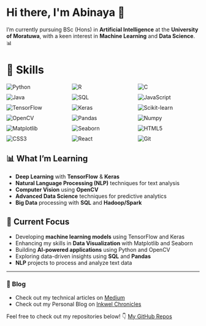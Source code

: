 # Hi there, I'm Abinaya 👋

I’m currently pursuing BSc (Hons) in **Artificial Intelligence** at the **University of Moratuwa**, with a keen interest in **Machine Learning** and **Data Science**. 📊

# 🚀 Skills

<div style="display: grid; grid-template-columns: repeat(auto-fill, minmax(120px, 1fr)); gap: 10px;">
  <div><img src="https://img.shields.io/badge/-Python-3776AB?style=flat&logo=python&logoColor=white" alt="Python" /></div>
  <div><img src="https://img.shields.io/badge/-R-276DC3?style=flat&logo=r&logoColor=white" alt="R" /></div>
  <div><img src="https://img.shields.io/badge/-C-00599C?style=flat&logo=c&logoColor=white" alt="C" /></div>
  <div><img src="https://img.shields.io/badge/-Java-007396?style=flat&logo=java&logoColor=white" alt="Java" /></div>
  <div><img src="https://img.shields.io/badge/-SQL-003B57?style=flat&logo=postgresql&logoColor=white" alt="SQL" /></div>
  <div><img src="https://img.shields.io/badge/-JavaScript-F7DF1E?style=flat&logo=javascript&logoColor=black" alt="JavaScript" /></div>
  
  <div><img src="https://img.shields.io/badge/-TensorFlow-FF6F00?style=flat&logo=tensorflow&logoColor=white" alt="TensorFlow" /></div>
  <div><img src="https://img.shields.io/badge/-Keras-D00000?style=flat&logo=keras&logoColor=white" alt="Keras" /></div>
  <div><img src="https://img.shields.io/badge/-Scikit--learn-F7931E?style=flat&logo=scikit-learn&logoColor=white" alt="Scikit-learn" /></div>
  <div><img src="https://img.shields.io/badge/-OpenCV-5C3EE8?style=flat&logo=opencv&logoColor=white" alt="OpenCV" /></div>
  
  <div><img src="https://img.shields.io/badge/-Pandas-150458?style=flat&logo=pandas&logoColor=white" alt="Pandas" /></div>
  <div><img src="https://img.shields.io/badge/-Numpy-013243?style=flat&logo=numpy&logoColor=white" alt="Numpy" /></div>
  <div><img src="https://img.shields.io/badge/-Matplotlib-003B57?style=flat&logo=matplotlib&logoColor=white" alt="Matplotlib" /></div>
  <div><img src="https://img.shields.io/badge/-Seaborn-5D8B92?style=flat&logo=seaborn&logoColor=white" alt="Seaborn" /></div>
  
  <div><img src="https://img.shields.io/badge/-HTML5-E34F26?style=flat&logo=html5&logoColor=white" alt="HTML5" /></div>
  <div><img src="https://img.shields.io/badge/-CSS3-1572B6?style=flat&logo=css3&logoColor=white" alt="CSS3" /></div>
  <div><img src="https://img.shields.io/badge/-React-61DAFB?style=flat&logo=react&logoColor=black" alt="React" /></div>
  <div><img src="https://img.shields.io/badge/-Git-F05032?style=flat&logo=git&logoColor=white" alt="Git" /></div>
</div>

## 📊 What I’m Learning

- **Deep Learning** with **TensorFlow** & **Keras**
- **Natural Language Processing (NLP)** techniques for text analysis
- **Computer Vision** using **OpenCV**
- **Advanced Data Science** techniques for predictive analytics
- **Big Data** processing with **SQL** and **Hadoop/Spark**

## 🎯 Current Focus

- Developing **machine learning models** using TensorFlow and Keras
- Enhancing my skills in **Data Visualization** with Matplotlib and Seaborn
- Building **AI-powered applications** using Python and OpenCV
- Exploring data-driven insights using **SQL** and **Pandas**
- **NLP** projects to process and analyze text data

---
### 📝 Blog
- Check out my technical articles on [Medium](https://medium.com/@abi12subramaniam)
- Check out my Personal Blog on [Inkwel Chronicles](https://inkwellchronicles360.wordpress.com/) 


Feel free to check out my repositories below! 👇
[My GitHub Repos](https://github.com/Abinaya-Subramaniam?tab=repositories)
